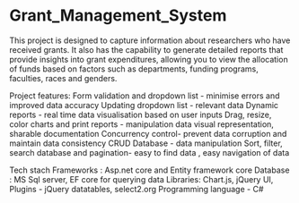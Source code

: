 # Grant_Management_System

This project is designed to capture information about researchers who have received grants. It also has the capability to generate detailed reports that provide insights into grant expenditures, allowing you to view the allocation of funds based on factors such as departments, funding programs, faculties, races and genders.

Project features:
Form validation and dropdown list - minimise errors and improved data accuracy
Updating dropdown list - relevant data
Dynamic reports - real time data visualisation based on user inputs
Drag, resize, color charts and print reports - manipulation  data visual representation, sharable documentation
Concurrency control- prevent data corruption and maintain data consistency
CRUD Database - data manipulation 
Sort, filter, search database  and pagination- easy to find data , easy navigation of data

Tech stach 
Frameworks : Asp.net core and Entity framework core
Database : MS Sql server, EF core for querying data
Libraries: Chart.js, jQuery UI, 
Plugins - jQuery datatables, select2.org
Programming language - C#



